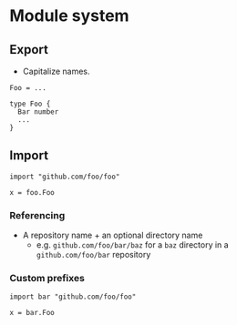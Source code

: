 # Module system

## Export

- Capitalize names.

```
Foo = ...
```

```
type Foo {
  Bar number
  ...
}
```

## Import

```
import "github.com/foo/foo"

x = foo.Foo
```

### Referencing

- A repository name + an optional directory name
  - e.g. `github.com/foo/bar/baz` for a `baz` directory in a `github.com/foo/bar` repository

### Custom prefixes

```
import bar "github.com/foo/foo"

x = bar.Foo
```
